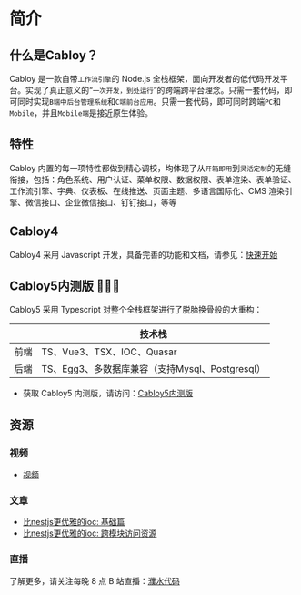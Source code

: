 # 简介

## 什么是Cabloy？

Cabloy 是一款自带`工作流引擎`的 Node.js 全栈框架，面向开发者的低代码开发平台。实现了真正意义的“`一次开发，到处运行`”的跨端跨平台理念。只需一套代码，即可同时实现`B端中后台管理系统`和`C端前台应用`。只需一套代码，即可同时跨端`PC`和`Mobile`，并且`Mobile端`是接近原生体验。

## 特性

Cabloy 内置的每一项特性都做到精心调校，均体现了从`开箱即用`到`灵活定制`的无缝衔接，包括：角色系统、用户认证、菜单权限、数据权限、表单渲染、表单验证、工作流引擎、字典、仪表板、在线推送、页面主题、多语言国际化、CMS 渲染引擎、微信接口、企业微信接口、钉钉接口，等等

## Cabloy4

Cabloy4 采用 Javascript 开发，具备完善的功能和文档，请参见：[快速开始](https://cabloy.com/zh-cn/articles/guide-quick-start.html)

## Cabloy5内测版 🚀🚀🚀

Cabloy5 采用 Typescript 对整个全栈框架进行了脱胎换骨般的大重构：

|      | 技术栈                                          |
| ---- | ----------------------------------------------- |
| 前端 | TS、Vue3、TSX、IOC、Quasar                      |
| 后端 | TS、Egg3、多数据库兼容（支持Mysql、Postgresql） |

- 获取 Cabloy5 内测版，请访问：[Cabloy5内测版](https://store.cabloy.com/zh-cn/articles/Cabloy5-Internal-Testing.html)

## 资源

### 视频

- [视频](../resources/videos.md)

### 文章

- [比nestjs更优雅的ioc: 基础篇](../resources/articles/ioc-basic.md)
- [比nestjs更优雅的ioc: 跨模块访问资源](../resources/articles/ioc-cross-module.md)

### 直播

了解更多，请关注每晚 8 点 B 站直播：[濮水代码](https://space.bilibili.com/454737998)
